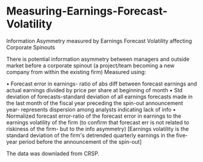 # Measuring-Earnings-Forecast-Volatility
Information Asymmetry measured by Earnings Forecast Volatility affecting Corporate Spinouts 

There is potential information asymmetry between managers and outside market before a corporate spinout (a project/team becoming a new company from within the existing firm)
Measured using:

•	Forecast error in earnings- ratio of abs diff between forecast earnings and actual earnings divided by price per share at beginning of month 
•	Std deviation of forecasts-standard deviation of all earnings forecasts made in the last month of the fiscal year preceding the spin-out announcement year- represents dispersion among analysts indicating lack of info
•	Normalized forecast error-ratio of the forecast error in earnings to the earnings volatility of the firm (to confirm that forecast err is not related to riskiness of the firm- but to the info asymmetry) [Earnings volatility is the standard deviation of the firm's detrended quarterly earnings in the five-year period before the announcement of the spin-out]

The data was downladed from CRSP.
